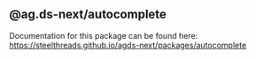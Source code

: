 ## @ag.ds-next/autocomplete

Documentation for this package can be found here: https://steelthreads.github.io/agds-next/packages/autocomplete

